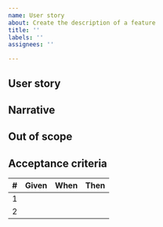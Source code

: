 ```yaml
---
name: User story
about: Create the description of a feature
title: ''
labels: ''
assignees: ''

---
```


## User story
<!-- Descirbe the actions the main stakeholder should be able to take -->
<!-- eg: As a user with a CSU Office 365 account, I want to be able to use it to login. -->

## Narrative
<!-- The typical flow of the story on the application -->
<!-- eg: As an administrator of the system it should be possible for me to add my Microsoft organization credentials to the system in order to allow SSO functionality for users in said organization. -->

## Out of scope
<!-- The portion of this story that does not fall under the responsibility of the application -->

<!-- eg: Entering the organization credentials into the system. -->

## Acceptance criteria
<!-- A list of things that must be achieved to fulfill this story -->

|#     |Given     |When     |Then|
|---|---|---|---|
|1     |     |     | |
|2     |     |     | |
